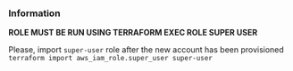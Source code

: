 ### Information
**ROLE MUST BE RUN USING TERRAFORM EXEC ROLE SUPER USER**

Please, import `super-user` role after the new account has been provisioned
`terraform import aws_iam_role.super_user super-user`

<!-- BEGINNING OF TERRAFORM-DOCS HOOK -->

<!-- END OF TERRAFORM-DOCS HOOK -->
